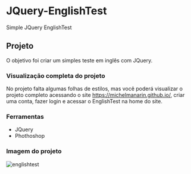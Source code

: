 # JQuery-EnglishTest
Simple JQuery EnglishTest

## Projeto
O objetivo foi criar um simples teste em inglês com JQuery.

### Visualização completa do projeto
No projeto falta algumas folhas de estilos, mas você poderá visualizar o projeto completo acessando o site https://michelmanarin.github.io/, criar uma conta, fazer login e acessar o  EnglishTest na home do site.

### Ferramentas
- JQuery
- Phothoshop

### Imagem do projeto
![englishtest](https://user-images.githubusercontent.com/6588753/42545901-f7be7282-8490-11e8-92a2-a90242ab8f98.png)

